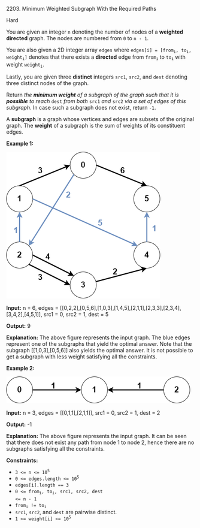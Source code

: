 2203\. Minimum Weighted Subgraph With the Required Paths

Hard

You are given an integer `n` denoting the number of nodes of a **weighted directed** graph. The nodes are numbered from `0` to `n - 1`.

You are also given a 2D integer array `edges` where <code>edges[i] = [from<sub>i</sub>, to<sub>i</sub>, weight<sub>i</sub>]</code> denotes that there exists a **directed** edge from <code>from<sub>i</sub></code> to <code>to<sub>i</sub></code> with weight <code>weight<sub>i</sub></code>.

Lastly, you are given three **distinct** integers `src1`, `src2`, and `dest` denoting three distinct nodes of the graph.

Return _the **minimum weight** of a subgraph of the graph such that it is **possible** to reach_ `dest` _from both_ `src1` _and_ `src2` _via a set of edges of this subgraph_. In case such a subgraph does not exist, return `-1`.

A **subgraph** is a graph whose vertices and edges are subsets of the original graph. The **weight** of a subgraph is the sum of weights of its constituent edges.

**Example 1:**

![](example1drawio.png)

**Input:** n = 6, edges = [[0,2,2],[0,5,6],[1,0,3],[1,4,5],[2,1,1],[2,3,3],[2,3,4],[3,4,2],[4,5,1]], src1 = 0, src2 = 1, dest = 5

**Output:** 9

**Explanation:** The above figure represents the input graph. The blue edges represent one of the subgraphs that yield the optimal answer. Note that the subgraph [[1,0,3],[0,5,6]] also yields the optimal answer. It is not possible to get a subgraph with less weight satisfying all the constraints.

**Example 2:**

![](example2-1drawio.png)

**Input:** n = 3, edges = [[0,1,1],[2,1,1]], src1 = 0, src2 = 1, dest = 2

**Output:** -1

**Explanation:** The above figure represents the input graph. It can be seen that there does not exist any path from node 1 to node 2, hence there are no subgraphs satisfying all the constraints.

**Constraints:**

*   <code>3 <= n <= 10<sup>5</sup></code>
*   <code>0 <= edges.length <= 10<sup>5</sup></code>
*   `edges[i].length == 3`
*   <code>0 <= from<sub>i</sub>, to<sub>i</sub>, src1, src2, dest <= n - 1</code>
*   <code>from<sub>i</sub> != to<sub>i</sub></code>
*   `src1`, `src2`, and `dest` are pairwise distinct.
*   <code>1 <= weight[i] <= 10<sup>5</sup></code>